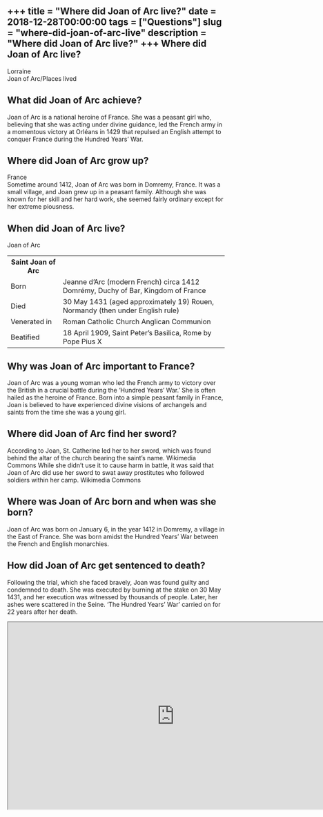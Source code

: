 +++
title = "Where did Joan of Arc live?"
date = 2018-12-28T00:00:00
tags = ["Questions"]
slug = "where-did-joan-of-arc-live"
description = "Where did Joan of Arc live?"
+++
Where did Joan of Arc live?
---------------------------

Lorraine  
Joan of Arc/Places lived

What did Joan of Arc achieve?
-----------------------------

Joan of Arc is a national heroine of France. She was a peasant girl who, believing that she was acting under divine guidance, led the French army in a momentous victory at Orléans in 1429 that repulsed an English attempt to conquer France during the Hundred Years’ War.

Where did Joan of Arc grow up?
------------------------------

France  
Sometime around 1412, Joan of Arc was born in Domremy, France. It was a small village, and Joan grew up in a peasant family. Although she was known for her skill and her hard work, she seemed fairly ordinary except for her extreme piousness.

When did Joan of Arc live?
--------------------------

Joan of Arc

<table><tr><th>Saint Joan of Arc</th></tr><tr><td>Born</td><td>Jeanne d’Arc (modern French) circa 1412 Domrémy, Duchy of Bar, Kingdom of France</td></tr><tr><td>Died</td><td>30 May 1431 (aged approximately 19) Rouen, Normandy (then under English rule)</td></tr><tr><td>Venerated in</td><td>Roman Catholic Church Anglican Communion</td></tr><tr><td>Beatified</td><td>18 April 1909, Saint Peter’s Basilica, Rome by Pope Pius X</td></tr></table>

Why was Joan of Arc important to France?
----------------------------------------

Joan of Arc was a young woman who led the French army to victory over the British in a crucial battle during the ‘Hundred Years’ War.’ She is often hailed as the heroine of France. Born into a simple peasant family in France, Joan is believed to have experienced divine visions of archangels and saints from the time she was a young girl.

Where did Joan of Arc find her sword?
-------------------------------------

According to Joan, St. Catherine led her to her sword, which was found behind the altar of the church bearing the saint’s name. Wikimedia Commons While she didn’t use it to cause harm in battle, it was said that Joan of Arc did use her sword to swat away prostitutes who followed soldiers within her camp. Wikimedia Commons

Where was Joan of Arc born and when was she born?
-------------------------------------------------

Joan of Arc was born on January 6, in the year 1412 in Domremy, a village in the East of France. She was born amidst the Hundred Years’ War between the French and English monarchies.

How did Joan of Arc get sentenced to death?
-------------------------------------------

Following the trial, which she faced bravely, Joan was found guilty and condemned to death. She was executed by burning at the stake on 30 May 1431, and her execution was witnessed by thousands of people. Later, her ashes were scattered in the Seine. ‘The Hundred Years’ War’ carried on for 22 years after her death.

<iframe allow="accelerometer; autoplay; clipboard-write; encrypted-media; gyroscope; picture-in-picture" allowfullscreen="" class="__youtube_prefs__  epyt-is-override  no-lazyload" data-no-lazy="1" data-origheight="433" data-origwidth="770" data-skipgform_ajax_framebjll="" height="433" id="_ytid_80923" loading="lazy" src="https://www.youtube.com/embed/uNzn5D3DyOU?enablejsapi=1&autoplay=0&cc_load_policy=0&cc_lang_pref=&iv_load_policy=1&loop=0&modestbranding=0&rel=1&fs=1&playsinline=0&autohide=2&theme=dark&color=red&controls=1&" title="YouTube player" width="770"></iframe>